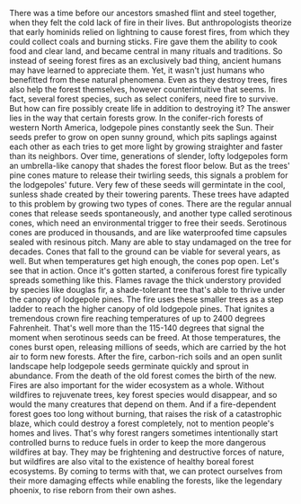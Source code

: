 
There was a time before our ancestors
smashed flint and steel together,
when they felt the cold 
lack of fire in their lives.
But anthropologists theorize 
that early hominids
relied on lightning to cause forest fires,
from which they could collect coals
and burning sticks.
Fire gave them the ability to cook food
and clear land,
and became central in many rituals
and traditions.
So instead of seeing forest fires
as an exclusively bad thing,
ancient humans may have learned
to appreciate them.
Yet, it wasn&#39;t just humans who
benefitted from these natural phenomena.
Even as they destroy trees,
fires also help the forest themselves,
however counterintuitive that seems.
In fact, several forest species,
such as select conifers,
need fire to survive.
But how can fire possibly create life
in addition to destroying it?
The answer lies in the way
that certain forests grow.
In the conifer-rich forests 
of western North America,
lodgepole pines constantly seek the Sun.
Their seeds prefer to grow 
on open sunny ground,
which pits saplings against each other
as each tries to get more light
by growing straighter and faster
than its neighbors.
Over time, generations of slender,
lofty lodgepoles
form an umbrella-like canopy
that shades the forest floor below.
But as the trees&#39; pine cones mature
to release their twirling seeds,
this signals a problem
for the lodgepoles&#39; future.
Very few of these seeds will germintate
in the cool, sunless shade
created by their towering parents.
These trees have adapted to this problem
by growing two types of cones.
There are the regular annual cones
that release seeds spontaneously,
and another type called serotinous cones,
which need an environmental trigger
to free their seeds.
Serotinous cones 
are produced in thousands,
and are like waterproofed time capsules
sealed with resinous pitch.
Many are able to stay undamaged
on the tree for decades.
Cones that fall to the ground
can be viable for several years, as well.
But when temperatures get high enough,
the cones pop open.
Let&#39;s see that in action.
Once it&#39;s gotten started,
a coniferous forest fire
typically spreads something like this.
Flames ravage the thick understory
provided by species like douglas fir,
a shade-tolerant tree 
that&#39;s able to thrive
under the canopy 
of lodgepole pines.
The fire uses these smaller trees
as a step ladder
to reach the higher canopy 
of old lodgepole pines.
That ignites a tremendous crown fire
reaching temperatures 
of up to 2400 degrees Fahrenheit.
That&#39;s well more than the 115-140 degrees
that signal the moment 
when serotinous seeds can be freed.
At those temperatures,
the cones burst open,
releasing millions of seeds,
which are carried by the hot air
to form new forests.
After the fire, carbon-rich soils
and an open sunlit landscape
help lodgepole seeds germinate quickly
and sprout in abundance.
From the death of the old forest
comes the birth of the new.
Fires are also important
for the wider ecosystem as a whole.
Without wildfires to rejuvenate trees,
key forest species would disappear,
and so would the many creatures
that depend on them.
And if a fire-dependent forest
goes too long without burning,
that raises the risk 
of a catastrophic blaze,
which could destroy a forest completely,
not to mention people&#39;s homes and lives.
That&#39;s why forest rangers sometimes
intentionally start controlled burns
to reduce fuels in order to keep
the more dangerous wildfires at bay.
They may be frightening
and destructive forces of nature,
but wildfires are also vital
to the existence of healthy 
boreal forest ecosystems.
By coming to terms with that,
we can protect ourselves from their
more damaging effects
while enabling the forests,
like the legendary phoenix,
to rise reborn from their own ashes.
